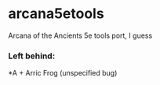 # arcana5etools
Arcana of the Ancients 5e tools port, I guess 

### Left behind: 
*A
	+ Arric Frog (unspecified bug)
